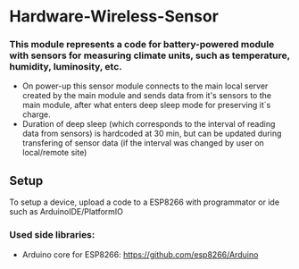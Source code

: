 # Hardware-Wireless-Sensor

<h3>This module represents a code for battery-powered module with sensors for measuring climate units, such as temperature, humidity, luminosity, etc.</h3>

- On power-up this sensor module connects to the main local server created by the main module and sends data from it's sensors to the main module, after what enters deep sleep mode for preserving it`s charge.
- Duration of deep sleep (which corresponds to the interval of reading data from sensors) is hardcoded at 30 min, but can be updated during transfering of sensor data (if the interval was changed by user on local/remote site)


<h2>Setup</h2> 

To setup a device, upload a code to a ESP8266 with programmator or ide such as ArduinoIDE/PlatformIO
<h3>Used side libraries:</h3> 

- Arduino core for ESP8266: https://github.com/esp8266/Arduino
